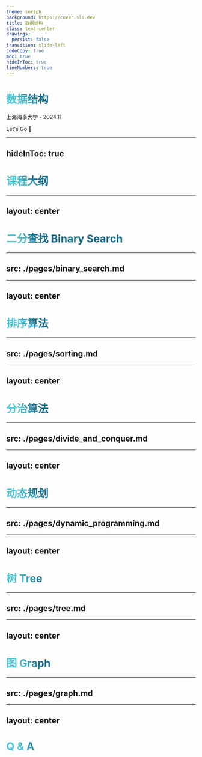```yaml
---
theme: seriph
background: https://cover.sli.dev
title: 数据结构
class: text-center
drawings:
  persist: false
transition: slide-left
codeCopy: true
mdc: true
hideInToc: true
lineNumbers: true
---
```


# 数据结构

上海海事大学 - 2024.11

<div class="pt-12">
  <span @click="$slidev.nav.next" class="px-2 py-1 rounded cursor-pointer" hover="bg-white bg-opacity-10">
    Let's Go 🚀<carbon:arrow-right class="inline"/>
  </span>
</div>

<div class="abs-br m-6 flex gap-2">
  <a href="https://github.com/MingLi19/slides" target="_blank" alt="GitHub" title="Open in GitHub"
    class="text-xl slidev-icon-btn opacity-50 !border-none !hover:text-white">
    <carbon-logo-github />
  </a>
</div>

<style>
h1 {
  background-color: #2B90B6;
  background-image: linear-gradient(45deg, #4EC5D4 10%, #146b8c 20%);
  background-size: 100%;
  -webkit-background-clip: text;
  -moz-background-clip: text;
  -webkit-text-fill-color: transparent;
  -moz-text-fill-color: transparent;
}
</style>
---
hideInToc: true
---

# 课程大纲

<Toc minDepth="1" maxDepth="2" columns="4" listClass="text-sm"></Toc>

---
layout: center
---

# 二分查找 Binary Search

---
src: ./pages/binary_search.md
---

---
layout: center
---

# 排序算法

---
src: ./pages/sorting.md
---

---
layout: center
---

# 分治算法

---
src: ./pages/divide_and_conquer.md
---

---
layout: center
---

# 动态规划

---
src: ./pages/dynamic_programming.md
---

---
layout: center
---

# 树 Tree

---
src: ./pages/tree.md
---

---
layout: center
---

# 图 Graph

---
src: ./pages/graph.md
---


---
layout: center
---

# Q & A